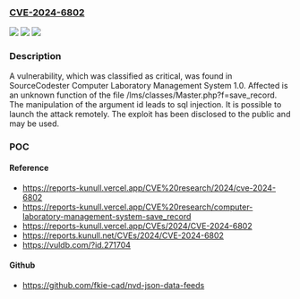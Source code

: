 ### [CVE-2024-6802](https://cve.mitre.org/cgi-bin/cvename.cgi?name=CVE-2024-6802)
![](https://img.shields.io/static/v1?label=Product&message=Computer%20Laboratory%20Management%20System&color=blue)
![](https://img.shields.io/static/v1?label=Version&message=%3D%201.0%20&color=brighgreen)
![](https://img.shields.io/static/v1?label=Vulnerability&message=CWE-89%20SQL%20Injection&color=brighgreen)

### Description

A vulnerability, which was classified as critical, was found in SourceCodester Computer Laboratory Management System 1.0. Affected is an unknown function of the file /lms/classes/Master.php?f=save_record. The manipulation of the argument id leads to sql injection. It is possible to launch the attack remotely. The exploit has been disclosed to the public and may be used.

### POC

#### Reference
- https://reports-kunull.vercel.app/CVE%20research/2024/cve-2024-6802
- https://reports-kunull.vercel.app/CVE%20research/computer-laboratory-management-system-save_record
- https://reports-kunull.vercel.app/CVEs/2024/CVE-2024-6802
- https://reports.kunull.net/CVEs/2024/CVE-2024-6802
- https://vuldb.com/?id.271704

#### Github
- https://github.com/fkie-cad/nvd-json-data-feeds

